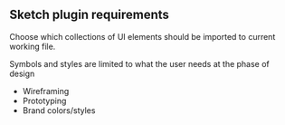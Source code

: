 ## Sketch plugin requirements

Choose which collections of UI elements should be imported to current working file.

Symbols and styles are limited to what the user needs at the phase of design

- Wireframing
- Prototyping
- Brand colors/styles
